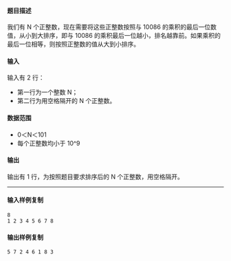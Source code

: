 #### 题目描述

我们有 N 个正整数，现在需要将这些正整数按照与 10086 的乘积的最后一位数值，从小到大排序，即与 10086 的乘积最后一位越小，排名越靠前。如果乘积的最后一位相等，则按照正整数的值从大到小排序。

#### 输入

输入有 2 行：

-   第一行为一个整数 N；
-   第二行为用空格隔开的 N 个正整数。

#### 数据范围

-   0＜N＜101
-   每个正整数均小于 10^9

#### 输出

输出有 1 行，为按照题目要求排序后的 N 个正整数，用空格隔开。

___

#### 输入样例复制

```
8
1 2 3 4 5 6 7 8
```

#### 输出样例复制

```
5 7 2 4 6 1 8 3
```